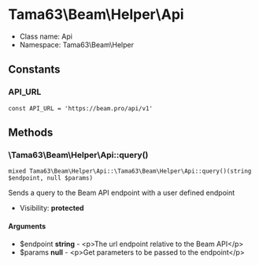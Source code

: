 Tama63\Beam\Helper\Api
===============






* Class name: Api
* Namespace: Tama63\Beam\Helper



Constants
----------


### API_URL

```
const API_URL = 'https://beam.pro/api/v1'
```







Methods
-------


### \Tama63\Beam\Helper\Api::query()

```
mixed Tama63\Beam\Helper\Api::\Tama63\Beam\Helper\Api::query()(string $endpoint, null $params)
```

Sends a query to the Beam API endpoint with a user defined endpoint



* Visibility: **protected**

#### Arguments

* $endpoint **string** - &lt;p&gt;The url endpoint relative to the Beam API&lt;/p&gt;
* $params **null** - &lt;p&gt;Get parameters to be passed to the endpoint&lt;/p&gt;


